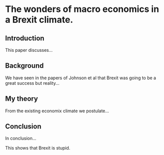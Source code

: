 
# The wonders of macro economics in a Brexit climate.

## Introduction

This paper discusses...

## Background

We have seen in the papers of Johnson et al that Brexit was going to be a great success but reality...

## My theory

From the existing economix climate we postulate...

## Conclusion

In conclusion...

This shows that Brexit is stupid.
